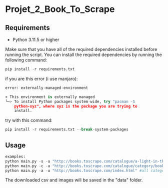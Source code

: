 # Projet_2_Book_To_Scrape


## Requirements

-   Python 3.11.5 or higher

Make sure that you have all of the required dependencies installed before running the script. You can install the required dependencies by running the following command:

```python
pip install -r requirements.txt
```
if you are this error (i use manjaro):
```python
error: externally-managed-environment

× This environment is externally managed
╰─> To install Python packages system-wide, try "pacman -S
    python-xyz", where xyz is the package you are trying to
    install.

```


try with this command:
```python
pip install -r requirements.txt --break-system-packages
```

## Usage


```python
examples:
python main.py -s -u "http://books.toscrape.com/catalogue/a-light-in-the-attic_1000/index.html" #single book
python main.py -c -u "http://books.toscrape.com/catalogue/category/books/mystery_3/index.html" #category
python main.py -a -u "http://books.toscrape.com/index.html" #all category

```


The downloaded csv and images will be saved in the "data" folder.
